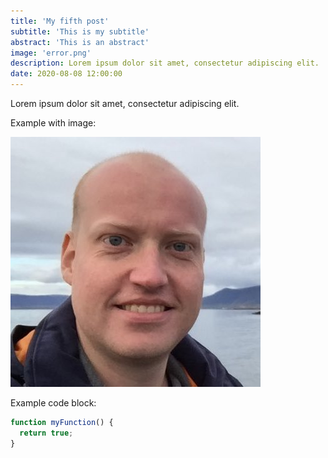 ```yaml
---
title: 'My fifth post'
subtitle: 'This is my subtitle'
abstract: 'This is an abstract'
image: 'error.png'
description: Lorem ipsum dolor sit amet, consectetur adipiscing elit.
date: 2020-08-08 12:00:00
---
```


Lorem ipsum dolor sit amet, consectetur adipiscing elit.

Example with image:

![Bart](/assets/images/bart.jpg)

Example code block:

```js
function myFunction() {
  return true;
}
```
